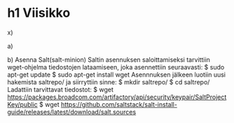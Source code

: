 # h1 Viisikko

x)

a)

b) Asenna Salt(salt-minion)
Saltin asennuksen saloittamiseksi tarvittiin wget-ohjelma tiedostojen lataamiseen, joka asennettiin seuraavasti:
$ sudo apt-get update
$ sudo apt-get install wget
Asennnuksen jälkeen luotiin uusi hakemista saltrepo/ ja siirryttiin sinne:
$ mkdir saltrepo/
$ cd saltrepo/
Ladattiin tarvittavat tiedostot:
$ wget https://packages.broadcom.com/artifactory/api/security/keypair/SaltProjectKey/public
$ wget https://github.com/saltstack/salt-install-guide/releases/latest/download/salt.sources
